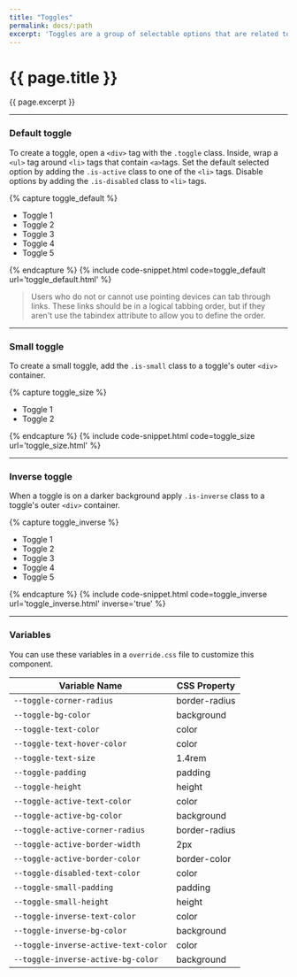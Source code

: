 ```yaml
---
title: "Toggles"
permalink: docs/:path
excerpt: 'Toggles are a group of selectable options that are related to each other. The options are contained within a single component and one option is always selected by default. Toggles are available in default and small sizes.'
---
```


# {{ page.title }}

{{ page.excerpt }}


***


### Default toggle
To create a toggle, open a `<div>` tag with the `.toggle` class. Inside, wrap a `<ul>` tag around `<li>` tags that contain `<a>`tags. Set the default selected option by adding the `.is-active` class to one of the `<li>` tags. Disable options by adding the `.is-disabled` class to `<li>` tags.

{% capture toggle_default %} 
<div class="toggle">
<ul>
<li><a>Toggle 1</a></li>
<li class="is-active"><a>Toggle 2</a></li>
<li><a>Toggle 3</a></li>
<li><a>Toggle 4</a></li>
<li class="is-disabled"><a>Toggle 5</a></li>
</ul>
</div>
 {% endcapture %}
{% include code-snippet.html code=toggle_default url='toggle_default.html' %}

<blockquote class="accessible">Users who do not or cannot use pointing devices can tab through links. These links should be in a logical tabbing order, but if they aren't use the <span class="chips has-bg-grey-100 is-red-500 is-mono">tabindex</span> attribute to allow you to define the order.</blockquote>

***


### Small toggle
To create a small toggle, add the `.is-small` class to a toggle&#39;s outer `<div>` container.

{% capture toggle_size %} 
<div class="toggle is-small">
<ul>
<li class="is-active"><a>Toggle 1</a></li>
<li><a>Toggle 2</a></li>
</ul>
</div>
 {% endcapture %}
{% include code-snippet.html code=toggle_size url='toggle_size.html' %}


***

### Inverse toggle
When a toggle is on a darker background apply `.is-inverse` class to a toggle&#39;s outer `<div>` container.

{% capture toggle_inverse %} 
<div class="toggle is-inverse">
<ul>
<li><a>Toggle 1</a></li>
<li class="is-active"><a>Toggle 2</a></li>
<li><a>Toggle 3</a></li>
<li><a>Toggle 4</a></li>
<li class="is-disabled"><a>Toggle 5</a></li>
</ul>
</div>
 {% endcapture %}
{% include code-snippet.html code=toggle_inverse url='toggle_inverse.html' inverse='true' %}



***


### Variables
You can use these variables in a `override.css` file to customize this component.

|Variable Name|CSS Property|
| - | - |
|`--toggle-corner-radius`| border-radius|
|`--toggle-bg-color`| background|
|`--toggle-text-color`| color|
|`--toggle-text-hover-color`| color|
|`--toggle-text-size`| 1.4rem|
|`--toggle-padding`| padding|
|`--toggle-height`| height|
|`--toggle-active-text-color`| color|
|`--toggle-active-bg-color`| background|
|`--toggle-active-corner-radius`| border-radius|
|`--toggle-active-border-width`| 2px|
|`--toggle-active-border-color`| border-color|
|`--toggle-disabled-text-color`| color|
|`--toggle-small-padding`| padding|
|`--toggle-small-height`| height|
|`--toggle-inverse-text-color`| color|
|`--toggle-inverse-bg-color`| background|
|`--toggle-inverse-active-text-color`| color|
|`--toggle-inverse-active-bg-color`| background|
